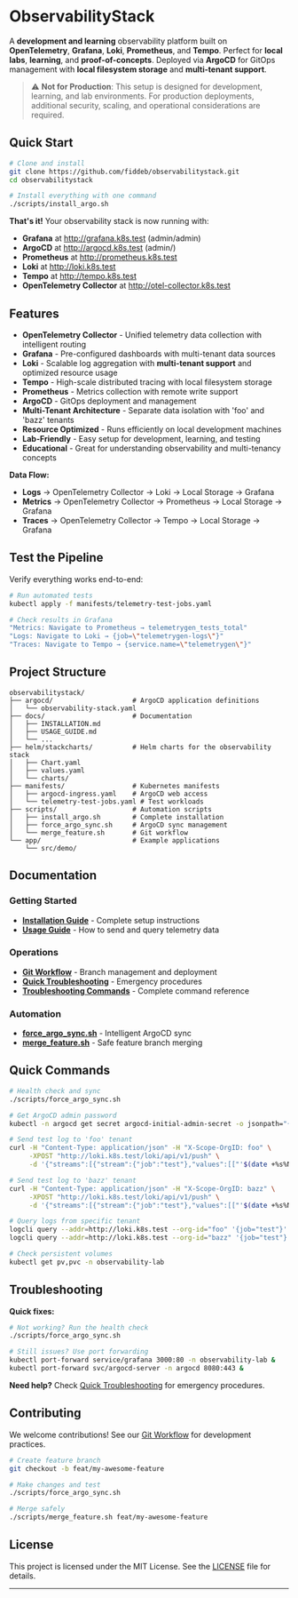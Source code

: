 # ObservabilityStack

A **development and learning** observability platform built on **OpenTelemetry**, **Grafana**, **Loki**, **Prometheus**, and **Tempo**. Perfect for **local labs**, **learning**, and **proof-of-concepts**. Deployed via **ArgoCD** for GitOps management with **local filesystem storage** and **multi-tenant support**.

> ⚠️  **Not for Production**: This setup is designed for development, learning, and lab environments. For production deployments, additional security, scaling, and operational considerations are required.

## Quick Start

```bash
# Clone and install
git clone https://github.com/fiddeb/observabilitystack.git
cd observabilitystack

# Install everything with one command
./scripts/install_argo.sh
```

**That's it!** Your observability stack is now running with:
- **Grafana** at http://grafana.k8s.test (admin/admin)
- **ArgoCD** at http://argocd.k8s.test (admin/<password>)
- **Prometheus** at http://prometheus.k8s.test  
- **Loki** at http://loki.k8s.test
- **Tempo** at http://tempo.k8s.test
- **OpenTelemetry Collector** at http://otel-collector.k8s.test

## Features

- **OpenTelemetry Collector** - Unified telemetry data collection with intelligent routing
- **Grafana** - Pre-configured dashboards with multi-tenant data sources  
- **Loki** - Scalable log aggregation with **multi-tenant support** and optimized resource usage
- **Tempo** - High-scale distributed tracing with local filesystem storage
- **Prometheus** - Metrics collection with remote write support
- **ArgoCD** - GitOps deployment and management
- **Multi-Tenant Architecture** - Separate data isolation with 'foo' and 'bazz' tenants
- **Resource Optimized** - Runs efficiently on local development machines
- **Lab-Friendly** - Easy setup for development, learning, and testing
- **Educational** - Great for understanding observability and multi-tenancy concepts


**Data Flow:**
- **Logs** → OpenTelemetry Collector → Loki → Local Storage → Grafana
- **Metrics** → OpenTelemetry Collector → Prometheus → Local Storage → Grafana  
- **Traces** → OpenTelemetry Collector → Tempo → Local Storage → Grafana

## Test the Pipeline

Verify everything works end-to-end:

```bash
# Run automated tests
kubectl apply -f manifests/telemetry-test-jobs.yaml

# Check results in Grafana
"Metrics: Navigate to Prometheus → telemetrygen_tests_total"
"Logs: Navigate to Loki → {job=\"telemetrygen-logs\"}"  
"Traces: Navigate to Tempo → {service.name=\"telemetrygen\"}"
```

## Project Structure

```
observabilitystack/
├── argocd/                    # ArgoCD application definitions
│   └── observability-stack.yaml
├── docs/                      # Documentation
│   ├── INSTALLATION.md
│   ├── USAGE_GUIDE.md
│   └── ...
├── helm/stackcharts/          # Helm charts for the observability stack
│   ├── Chart.yaml
│   ├── values.yaml
│   └── charts/
├── manifests/                 # Kubernetes manifests
│   ├── argocd-ingress.yaml    # ArgoCD web access
│   └── telemetry-test-jobs.yaml # Test workloads
├── scripts/                   # Automation scripts
│   ├── install_argo.sh        # Complete installation
│   ├── force_argo_sync.sh     # ArgoCD sync management
│   └── merge_feature.sh       # Git workflow
└── app/                       # Example applications
    └── src/demo/
```

## Documentation

### Getting Started
- **[Installation Guide](docs/INSTALLATION.md)** - Complete setup instructions
- **[Usage Guide](docs/USAGE_GUIDE.md)** - How to send and query telemetry data

### Operations  
- **[Git Workflow](docs/GIT_WORKFLOW.md)** - Branch management and deployment
- **[Quick Troubleshooting](docs/QUICK_TROUBLESHOOTING.md)** - Emergency procedures
- **[Troubleshooting Commands](docs/TROUBLESHOOTING_COMMANDS.md)** - Complete command reference

### Automation
- **[force_argo_sync.sh](scripts/force_argo_sync.sh)** - Intelligent ArgoCD sync
- **[merge_feature.sh](scripts/merge_feature.sh)** - Safe feature branch merging

## Quick Commands

```bash
# Health check and sync
./scripts/force_argo_sync.sh

# Get ArgoCD admin password
kubectl -n argocd get secret argocd-initial-admin-secret -o jsonpath="{.data.password}" | base64 -d && echo

# Send test log to 'foo' tenant
curl -H "Content-Type: application/json" -H "X-Scope-OrgID: foo" \
     -XPOST "http://loki.k8s.test/loki/api/v1/push" \
     -d '{"streams":[{"stream":{"job":"test"},"values":[["'$(date +%s%N)'","Hello from foo tenant!"]]}]}'

# Send test log to 'bazz' tenant  
curl -H "Content-Type: application/json" -H "X-Scope-OrgID: bazz" \
     -XPOST "http://loki.k8s.test/loki/api/v1/push" \
     -d '{"streams":[{"stream":{"job":"test"},"values":[["'$(date +%s%N)'","Hello from bazz tenant!"]]}]}'

# Query logs from specific tenant
logcli query --addr=http://loki.k8s.test --org-id="foo" '{job="test"}' --since=5m
logcli query --addr=http://loki.k8s.test --org-id="bazz" '{job="test"}' --since=5m

# Check persistent volumes
kubectl get pv,pvc -n observability-lab
```

## Troubleshooting

**Quick fixes:**
```bash
# Not working? Run the health check
./scripts/force_argo_sync.sh

# Still issues? Use port forwarding
kubectl port-forward service/grafana 3000:80 -n observability-lab &
kubectl port-forward svc/argocd-server -n argocd 8080:443 &
```

**Need help?** Check [Quick Troubleshooting](docs/QUICK_TROUBLESHOOTING.md) for emergency procedures.

## Contributing

We welcome contributions! See our [Git Workflow](docs/GIT_WORKFLOW.md) for development practices.

```bash
# Create feature branch  
git checkout -b feat/my-awesome-feature

# Make changes and test
./scripts/force_argo_sync.sh

# Merge safely
./scripts/merge_feature.sh feat/my-awesome-feature
```

## License

This project is licensed under the MIT License. See the [LICENSE](LICENSE) file for details.

---
